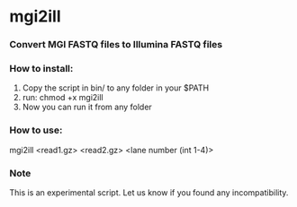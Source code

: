 # mgi2ill
### Convert MGI FASTQ files to Illumina FASTQ files

### How to install:
  1) Copy the script in bin/ to any folder in your $PATH
  2) run: chmod +x mgi2ill
  3) Now you can run it from any folder

### How to use:

  mgi2ill <read1.gz> <read2.gz> <sample name> <lane number (int 1-4)> <output folder>

### Note

  This is an experimental script. Let us know if you found any incompatibility.
